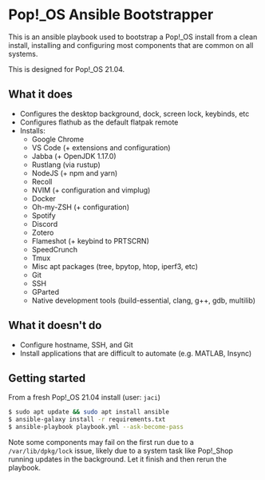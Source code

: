 # Pop!_OS Ansible Bootstrapper
This is an ansible playbook used to bootstrap a Pop!_OS install from a clean install, installing and configuring most components that are common on all systems. 

This is designed for Pop!_OS 21.04.

## What it does
- Configures the desktop background, dock, screen lock, keybinds, etc
- Configures flathub as the default flatpak remote
- Installs:
  - Google Chrome
  - VS Code (+ extensions and configuration)
  - Jabba (+ OpenJDK 1.17.0)
  - Rustlang (via rustup)
  - NodeJS (+ npm and yarn)
  - Recoll
  - NVIM (+ configuration and vimplug)
  - Docker
  - Oh-my-ZSH (+ configuration)
  - Spotify
  - Discord
  - Zotero
  - Flameshot (+ keybind to PRTSCRN)
  - SpeedCrunch
  - Tmux
  - Misc apt packages (tree, bpytop, htop, iperf3, etc)
  - Git
  - SSH
  - GParted
  - Native development tools (build-essential, clang, g++, gdb, multilib)

## What it doesn't do
- Configure hostname, SSH, and Git
- Install applications that are difficult to automate (e.g. MATLAB, Insync)

## Getting started
From a fresh Pop!_OS 21.04 install (user: `jaci`)
```bash
$ sudo apt update && sudo apt install ansible
$ ansible-galaxy install -r requirements.txt
$ ansible-playbook playbook.yml --ask-become-pass
```

Note some components may fail on the first run due to a `/var/lib/dpkg/lock` issue, likely due to a system task like Pop!_Shop running updates in the background. Let it finish and then rerun the playbook.